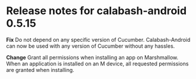 # Release notes for calabash-android 0.5.15

**Fix** Do not depend on any specific version of Cucumber. Calabash-Android can now be used with any version of Cucumber without any hassles.

**Change** Grant all permissions when installing an app on Marshmallow. When an application is installed on an M device, all requested permissions are granted when installing.
